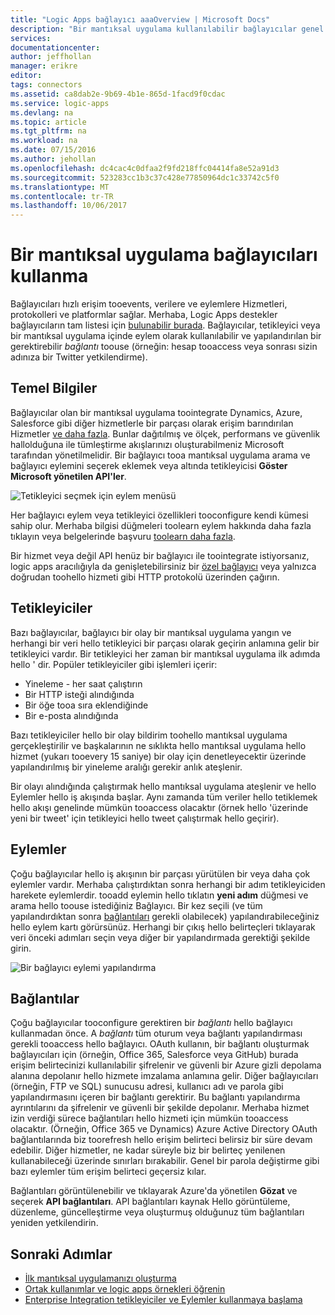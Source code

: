 ```yaml
---
title: "Logic Apps bağlayıcı aaaOverview | Microsoft Docs"
description: "Bir mantıksal uygulama kullanılabilir bağlayıcılar genel bakış"
services: 
documentationcenter: 
author: jeffhollan
manager: erikre
editor: 
tags: connectors
ms.assetid: ca8dab2e-9b69-4b1e-865d-1facd9f0cdac
ms.service: logic-apps
ms.devlang: na
ms.topic: article
ms.tgt_pltfrm: na
ms.workload: na
ms.date: 07/15/2016
ms.author: jehollan
ms.openlocfilehash: dc4cac4c0dfaa2f9fd218ffc04414fa8e52a91d3
ms.sourcegitcommit: 523283cc1b3c37c428e77850964dc1c33742c5f0
ms.translationtype: MT
ms.contentlocale: tr-TR
ms.lasthandoff: 10/06/2017
---
```

# <a name="using-connectors-in-a-logic-app"></a>Bir mantıksal uygulama bağlayıcıları kullanma
Bağlayıcıları hızlı erişim tooevents, verilere ve eylemlere Hizmetleri, protokolleri ve platformlar sağlar.  Merhaba, Logic Apps destekler bağlayıcıların tam listesi için [bulunabilir burada](apis-list.md).  Bağlayıcılar, tetikleyici veya bir mantıksal uygulama içinde eylem olarak kullanılabilir ve yapılandırılan bir gerektirebilir *bağlantı* toouse (örneğin: hesap tooaccess veya sonrası sizin adınıza bir Twitter yetkilendirme).

## <a name="basics"></a>Temel Bilgiler
Bağlayıcılar olan bir mantıksal uygulama toointegrate Dynamics, Azure, Salesforce gibi diğer hizmetlerle bir parçası olarak erişim barındırılan Hizmetler [ve daha fazla](apis-list.md).  Bunlar dağıtılmış ve ölçek, performans ve güvenlik hallolduğuna ile tümleştirme akışlarınızı oluşturabilmeniz Microsoft tarafından yönetilmelidir.  Bir bağlayıcı tooa mantıksal uygulama arama ve bağlayıcı eylemini seçerek eklemek veya altında tetikleyicisi **Göster Microsoft yönetilen API'ler**.

![Tetikleyici seçmek için eylem menüsü][1]

Her bağlayıcı eylem veya tetikleyici özellikleri tooconfigure kendi kümesi sahip olur.  Merhaba bilgisi düğmeleri toolearn eylem hakkında daha fazla tıklayın veya belgelerinde başvuru [toolearn daha fazla](apis-list.md).

Bir hizmet veya değil API henüz bir bağlayıcı ile toointegrate istiyorsanız, logic apps aracılığıyla da genişletebilirsiniz bir [özel bağlayıcı](../logic-apps/logic-apps-create-api-app.md) veya yalnızca doğrudan toohello hizmeti gibi HTTP protokolü üzerinden çağırın.

## <a name="triggers"></a>Tetikleyiciler
Bazı bağlayıcılar, bağlayıcı bir olay bir mantıksal uygulama yangın ve herhangi bir veri hello tetikleyici bir parçası olarak geçirin anlamına gelir bir tetikleyici vardır.  Bir tetikleyici her zaman bir mantıksal uygulama ilk adımda hello ' dir.  Popüler tetikleyiciler gibi işlemleri içerir:

* Yineleme - her saat çalıştırın
* Bir HTTP isteği alındığında
* Bir öğe tooa sıra eklendiğinde
* Bir e-posta alındığında

Bazı tetikleyiciler hello bir olay bildirim toohello mantıksal uygulama gerçekleştirilir ve başkalarının ne sıklıkta hello mantıksal uygulama hello hizmet (yukarı tooevery 15 saniye) bir olay için denetleyecektir üzerinde yapılandırılmış bir yineleme aralığı gerekir anlık ateşlenir.  

Bir olayı alındığında çalıştırmak hello mantıksal uygulama ateşlenir ve hello Eylemler hello iş akışında başlar.  Aynı zamanda tüm veriler hello tetiklemek hello akışı genelinde mümkün tooaccess olacaktır (örnek hello 'üzerinde yeni bir tweet' için tetikleyici hello tweet çalıştırmak hello geçirir).

## <a name="actions"></a>Eylemler
Çoğu bağlayıcılar hello iş akışının bir parçası yürütülen bir veya daha çok eylemler vardır.  Merhaba çalıştırdıktan sonra herhangi bir adım tetikleyiciden harekete eylemlerdir.  tooadd eylemin hello tıklatın **yeni adım** düğmesi ve arama hello toouse istediğiniz Bağlayıcı.  Bir kez seçili (ve tüm yapılandırdıktan sonra [bağlantıları](#connections) gerekli olabilecek) yapılandırabileceğiniz hello eylem kartı görürsünüz.  Herhangi bir çıkış hello belirteçleri tıklayarak veri önceki adımları seçin veya diğer bir yapılandırmada gerektiği şekilde girin.

![Bir bağlayıcı eylemi yapılandırma][2]

## <a name="connections"></a>Bağlantılar
Çoğu bağlayıcılar tooconfigure gerektiren bir *bağlantı* hello bağlayıcı kullanmadan önce.  A *bağlantı* tüm oturum veya bağlantı yapılandırması gerekli tooaccess hello bağlayıcı.  OAuth kullanın, bir bağlantı oluşturmak bağlayıcıları için (örneğin, Office 365, Salesforce veya GitHub) burada erişim belirtecinizi kullanılabilir şifrelenir ve güvenli bir Azure gizli depolama alanına depolanır hello hizmete imzalama anlamına gelir.  Diğer bağlayıcıları (örneğin, FTP ve SQL) sunucusu adresi, kullanıcı adı ve parola gibi yapılandırmasını içeren bir bağlantı gerektirir.  Bu bağlantı yapılandırma ayrıntılarını da şifrelenir ve güvenli bir şekilde depolanır.  Merhaba hizmet izin verdiği sürece bağlantıları hello hizmeti için mümkün tooaccess olacaktır.  (Örneğin, Office 365 ve Dynamics) Azure Active Directory OAuth bağlantılarında biz toorefresh hello erişim belirteci belirsiz bir süre devam edebilir.  Diğer hizmetler, ne kadar süreyle biz bir belirteç yenilenen kullanabileceği üzerinde sınırları bırakabilir.  Genel bir parola değiştirme gibi bazı eylemler tüm erişim belirteci geçersiz kılar.  

Bağlantıları görüntülenebilir ve tıklayarak Azure'da yönetilen **Gözat** ve seçerek **API bağlantıları**.  API bağlantıları kaynak Hello görüntüleme, düzenleme, güncelleştirme veya oluşturmuş olduğunuz tüm bağlantıları yeniden yetkilendirin.

## <a name="next-steps"></a>Sonraki Adımlar
* [İlk mantıksal uygulamanızı oluşturma](../logic-apps/logic-apps-create-a-logic-app.md)
* [Ortak kullanımlar ve logic apps örnekleri öğrenin](../logic-apps/logic-apps-examples-and-scenarios.md)
* [Enterprise Integration tetikleyiciler ve Eylemler kullanmaya başlama](../logic-apps/logic-apps-enterprise-integration-overview.md)

<!--Image References -->
[1]: ./media/connectors-overview/addAction.png
[2]: ./media/connectors-overview/configureAction.png
